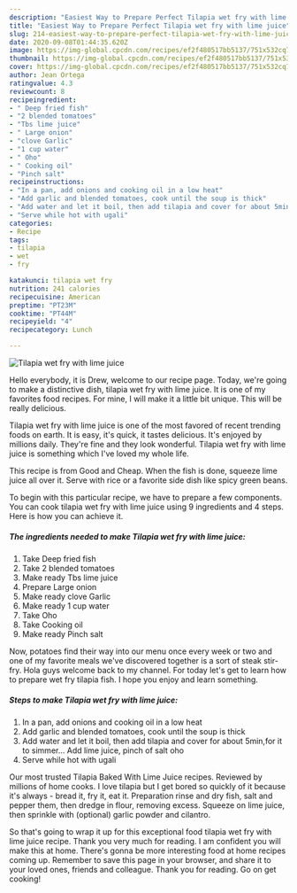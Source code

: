 ```yaml
---
description: "Easiest Way to Prepare Perfect Tilapia wet fry with lime juice"
title: "Easiest Way to Prepare Perfect Tilapia wet fry with lime juice"
slug: 214-easiest-way-to-prepare-perfect-tilapia-wet-fry-with-lime-juice
date: 2020-09-08T01:44:35.620Z
image: https://img-global.cpcdn.com/recipes/ef2f480517bb5137/751x532cq70/tilapia-wet-fry-with-lime-juice-recipe-main-photo.jpg
thumbnail: https://img-global.cpcdn.com/recipes/ef2f480517bb5137/751x532cq70/tilapia-wet-fry-with-lime-juice-recipe-main-photo.jpg
cover: https://img-global.cpcdn.com/recipes/ef2f480517bb5137/751x532cq70/tilapia-wet-fry-with-lime-juice-recipe-main-photo.jpg
author: Jean Ortega
ratingvalue: 4.3
reviewcount: 8
recipeingredient:
- " Deep fried fish"
- "2 blended tomatoes"
- "Tbs lime juice"
- " Large onion"
- "clove Garlic"
- "1 cup water"
- " Oho"
- " Cooking oil"
- "Pinch salt"
recipeinstructions:
- "In a pan, add onions and cooking oil in a low heat"
- "Add garlic and blended tomatoes, cook until the soup is thick"
- "Add water and let it boil, then add tilapia and cover for about 5min,for it to simmer... Add lime juice, pinch of salt oho"
- "Serve while hot with ugali"
categories:
- Recipe
tags:
- tilapia
- wet
- fry

katakunci: tilapia wet fry 
nutrition: 241 calories
recipecuisine: American
preptime: "PT23M"
cooktime: "PT44M"
recipeyield: "4"
recipecategory: Lunch

---
```



![Tilapia wet fry with lime juice](https://img-global.cpcdn.com/recipes/ef2f480517bb5137/751x532cq70/tilapia-wet-fry-with-lime-juice-recipe-main-photo.jpg)

Hello everybody, it is Drew, welcome to our recipe page. Today, we're going to make a distinctive dish, tilapia wet fry with lime juice. It is one of my favorites food recipes. For mine, I will make it a little bit unique. This will be really delicious.

Tilapia wet fry with lime juice is one of the most favored of recent trending foods on earth. It is easy, it's quick, it tastes delicious. It's enjoyed by millions daily. They're fine and they look wonderful. Tilapia wet fry with lime juice is something which I've loved my whole life.

This recipe is from Good and Cheap. When the fish is done, squeeze lime juice all over it. Serve with rice or a favorite side dish like spicy green beans.


To begin with this particular recipe, we have to prepare a few components. You can cook tilapia wet fry with lime juice using 9 ingredients and 4 steps. Here is how you can achieve it.

<!--inarticleads1-->

##### The ingredients needed to make Tilapia wet fry with lime juice:

1. Take  Deep fried fish
1. Take 2 blended tomatoes
1. Make ready Tbs lime juice
1. Prepare  Large onion
1. Make ready clove Garlic
1. Make ready 1 cup water
1. Take  Oho
1. Take  Cooking oil
1. Make ready Pinch salt


Now, potatoes find their way into our menu once every week or two and one of my favorite meals we&#39;ve discovered together is a sort of steak stir-fry. Hola guys welcome back to my channel. For today let&#39;s get to learn how to prepare wet fry tilapia fish. I hope you enjoy and learn something. 

<!--inarticleads2-->

##### Steps to make Tilapia wet fry with lime juice:

1. In a pan, add onions and cooking oil in a low heat
1. Add garlic and blended tomatoes, cook until the soup is thick
1. Add water and let it boil, then add tilapia and cover for about 5min,for it to simmer... Add lime juice, pinch of salt oho
1. Serve while hot with ugali


Our most trusted Tilapia Baked With Lime Juice recipes. Reviewed by millions of home cooks. I love tilapia but I get bored so quickly of it because it&#39;s always - bread it, fry it, eat it. Preparation rinse and dry fish, salt and pepper them, then dredge in flour, removing excess. Squeeze on lime juice, then sprinkle with (optional) garlic powder and cilantro. 

So that's going to wrap it up for this exceptional food tilapia wet fry with lime juice recipe. Thank you very much for reading. I am confident you will make this at home. There's gonna be more interesting food at home recipes coming up. Remember to save this page in your browser, and share it to your loved ones, friends and colleague. Thank you for reading. Go on get cooking!
